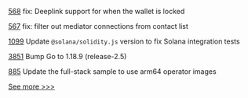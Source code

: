 
[568](https://github.com/hyperledger/aries-mobile-agent-react-native/pull/568) fix: Deeplink support for when the wallet is locked

[567](https://github.com/hyperledger/aries-mobile-agent-react-native/pull/567) fix: filter out mediator connections from contact list

[1099](https://github.com/hyperledger/solang/pull/1099) Update `@solana/solidity.js` version to fix Solana integration tests

[3851](https://github.com/hyperledger/fabric/pull/3851) Bump Go to 1.18.9 (release-2.5)

[885](https://github.com/hyperledger/fabric-samples/pull/885) Update the full-stack sample to use arm64 operator images


[See more >>>](https://start-here.hyperledger.org/pull-requests)
